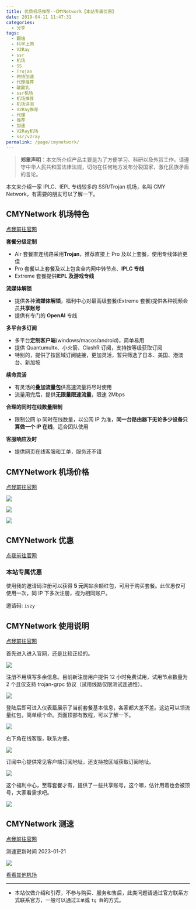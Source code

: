 ```yaml
---
title: 优质机场推荐--CMYNetwork【本站专属优惠】
date: 2019-04-11 11:47:31
categories:
  - 分享
tags:
  - 翻墙
  - 科学上网
  - V2Ray
  - ssr
  - 机场
  - SS
  - Trojan
  - 网络加速
  - 代理推荐
  - 酸酸乳
  - ssr机场
  - 机场推荐
  - 机场评测
  - V2Ray推荐
  - 代理
  - 推荐
  - 加速
  - V2Ray机场
  - ssr/v2ray
permalink: /page/cmynetwork/
---
```


> **郑重声明**：本文所介绍产品主要是为了方便学习、科研以及外贸工作。请遵守中华人民共和国法律法规，切勿在任何地方发布分裂国家，激化民族矛盾的言论。

本文来介绍一家 IPLC、IEPL 专线较多的 SSR/Trojan 机场，名叫 CMY Network，有需要的朋友可以了解一下。

<!--more-->

## CMYNetwork 机场特色

[点我前往官网](https://url.iszy.xyz/cmynetwork)

**套餐分级定制**

- Air 套餐直连线路采用**Trojan**，推荐直接上 Pro 及以上套餐，使用专线体验更佳
- Pro 套餐以上套餐及以上包含全内网中转节点、**IPLC 专线**
- Extreme 套餐提供**IEPL 及游戏专线**

**流媒体解锁**

- 提供各种**流媒体解锁**，福利中心对最高级套餐(Extreme 套餐)提供各种视频会员**共享账号**
- 提供有专门的 **OpenAI** 专线

**多平台多订阅**

- 多平台**定制客户端**(windows/macos/android)，简单易用
- 提供 Quantumultx、小火箭、ClashR 订阅，支持按等级获取订阅
- 特别的，提供了按区域订阅链接，更加灵活，暂只筛选了日本、美国、港澳台、新加坡

**续命灵活**

- 有灵活的**叠加流量包**供高速流量将尽时使用
- 流量用完后，提供**无限量限速流量**，限速 2Mbps

**合理的同时在线数量限制**

- 限制公网 ip 同时在线数量，以公网 IP 为准，**同一台路由器下无论多少设备只算做一个 IP 在线**，适合团队使用

**客服响应及时**

- 提供网页在线客服和工单，服务还不错

## CMYNetwork 机场价格

[点我前往官网](https://url.iszy.xyz/cmynetwork)

![](https://img.iszy.xyz/1710426480440.png)

![](https://img.iszy.xyz/1710426501114.png)

![](https://img.iszy.xyz/1710426521512.png)

## CMYNetwork 优惠

[点我前往官网](https://url.iszy.xyz/cmynetwork)

### 本站专属优惠

使用我的邀请码注册可以获得 **5 元**网站余额红包，可用于购买套餐。此优惠仅可使用一次，同 IP 下多次注册，视为相同账户。

邀请码: `iszy`

## CMYNetwork 使用说明

[点我前往官网](https://url.iszy.xyz/cmynetwork)

首先进入进入官网，还是比较正经的。

![](https://img.iszy.xyz/20210411191903.png)

注册不用填写多余信息。目前新注册用户提供 12 小时免费试用，试用节点数量为 2 个且仅支持 trojan-grpc 协议（试用线路仅限测试连通性）。

![](https://img.iszy.xyz/1710427123589.png)

登陆后即可进入仪表篇展示了当前套餐基本信息，各家都大差不差。这边可以领流量红包，简单续个命。页面顶部有教程，可以了解一下。

![](https://img.iszy.xyz/1710427331779.png)

右下角在线客服，联系方便。

![](https://img.iszy.xyz/1710427486248.png)

订阅中心提供常见客户端订阅地址，还支持按区域获取订阅地址。

![](https://img.iszy.xyz/1710427586091.png)

这个福利中心，至尊套餐才有，提供了一些共享账号，这个嘛，估计用着也会被顶号，大家看需求吧。

![](https://img.iszy.xyz/1710427691284.png)

## CMYNetwork 测速

[点我前往官网](https://url.iszy.xyz/cmynetwork)

测速更新时间 2023-01-21

![](https://img.iszy.xyz/1674292799882.png)

[看看其他机场](/page/bgfw/)

---

- 本站仅做介绍和引荐，不参与购买、服务和售后，此类问题请通过官方联系方式联系官方，一般可以通过`工单`或 `tg 群`的方式。
